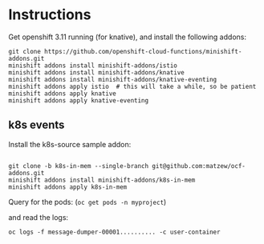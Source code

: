 # Instructions

Get openshift 3.11 running (for knative), and install the following addons:

```
git clone https://github.com/openshift-cloud-functions/minishift-addons.git
minishift addons install minishift-addons/istio
minishift addons install minishift-addons/knative
minishift addons install minishift-addons/knative-eventing
minishift addons apply istio  # this will take a while, so be patient
minishift addons apply knative
minishift addons apply knative-eventing
```

## k8s events

Install the k8s-source sample addon:

```

git clone -b k8s-in-mem --single-branch git@github.com:matzew/ocf-addons.git
minishift addons install minishift-addons/k8s-in-mem 
minishift addons apply k8s-in-mem
```

Query for the pods: (`oc get pods -n myproject`)

and read the logs:

```
oc logs -f message-dumper-00001.......... -c user-container
```

